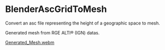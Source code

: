 # BlenderAscGridToMesh
Convert an asc file representing the height of a geographic space to mesh.

Generated mesh from RGE ALTI® (IGN) datas.

[Generated_Mesh.webm](https://github.com/RPSebb/BlenderAscGridToMesh/assets/26611434/03db01fb-813d-4b63-aa76-041da38a2ddb)
